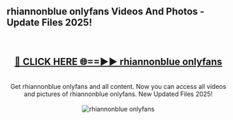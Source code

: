 <h2>rhiannonblue onlyfans Videos And Photos - Update Files 2025!</h2>
<br>
<div align="center">
<h2><a href="https://linkcuts.com/hfmhzwbr" rel="nofollow">🔴 CLICK HERE 🌐==►► rhiannonblue onlyfans</a></h2>
<br>
Get rhiannonblue onlyfans and all content. Now you can access all videos and pictures of rhiannonblue onlyfans. New Updated Files 2025!
<br>
<br>
<a href="https://linkcuts.com/hfmhzwbr" rel="nofollow" data-target="animated-image.originalLink"><img src="https://i.ibb.co.com/WyWwxjT/player-gif2.gif" alt="rhiannonblue onlyfans" style="max-width: 100%; display: inline-block;" data-target="animated-image.originalImage"></a>
</div>
<br>